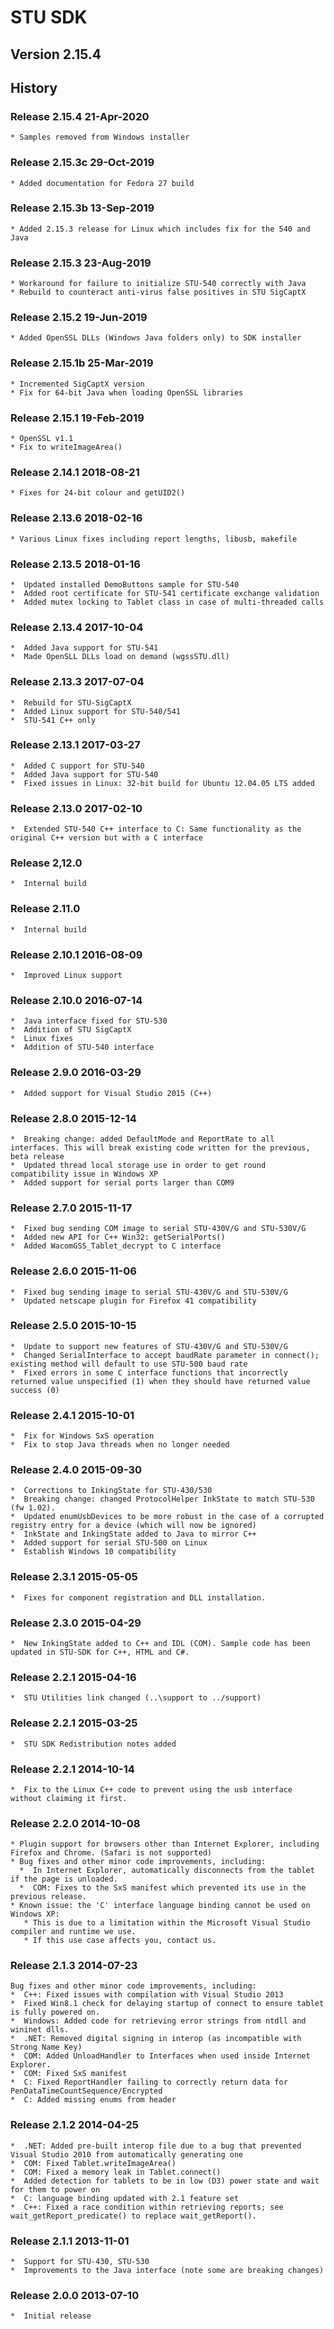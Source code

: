 # STU SDK

## Version 2.15.4

## History

###   Release 2.15.4   21-Apr-2020
    * Samples removed from Windows installer
			
###   Release 2.15.3c  29-Oct-2019
    * Added documentation for Fedora 27 build
			
###   Release 2.15.3b  13-Sep-2019
    * Added 2.15.3 release for Linux which includes fix for the 540 and Java
			
###   Release 2.15.3   23-Aug-2019
    * Workaround for failure to initialize STU-540 correctly with Java
    * Rebuild to counteract anti-virus false positives in STU SigCaptX

###   Release 2.15.2   19-Jun-2019
    * Added OpenSSL DLLs (Windows Java folders only) to SDK installer
  
###   Release 2.15.1b  25-Mar-2019
    * Incremented SigCaptX version  
    * Fix for 64-bit Java when loading OpenSSL libraries

###   Release 2.15.1   19-Feb-2019
    * OpenSSL v1.1 
    * Fix to writeImageArea()
      
###   Release 2.14.1 2018-08-21
    * Fixes for 24-bit colour and getUID2()
      
###   Release 2.13.6 2018-02-16
    * Various Linux fixes including report lengths, libusb, makefile

###   Release 2.13.5 2018-01-16
    *  Updated installed DemoButtons sample for STU-540 
    *  Added root certificate for STU-541 certificate exchange validation
    *  Added mutex locking to Tablet class in case of multi-threaded calls

###   Release 2.13.4 2017-10-04
    *  Added Java support for STU-541
    *  Made OpenSLL DLLs load on demand (wgssSTU.dll)

###   Release 2.13.3 2017-07-04
    *  Rebuild for STU-SigCaptX
    *  Added Linux support for STU-540/541
    *  STU-541 C++ only

###   Release 2.13.1  2017-03-27
    *  Added C support for STU-540
    *  Added Java support for STU-540
    *  Fixed issues in Linux: 32-bit build for Ubuntu 12.04.05 LTS added
      
###   Release 2.13.0  2017-02-10
    *  Extended STU-540 C++ interface to C: Same functionality as the original C++ version but with a C interface
    
###   Release 2,12.0
    *  Internal build
    
###   Release 2.11.0
    *  Internal build
    
###   Release 2.10.1  2016-08-09
    *  Improved Linux support
    
###   Release 2.10.0  2016-07-14
    *  Java interface fixed for STU-530
    *  Addition of STU SigCaptX
    *  Linux fixes
    *  Addition of STU-540 interface

###   Release 2.9.0  2016-03-29
    *  Added support for Visual Studio 2015 (C++)

###   Release 2.8.0  2015-12-14
    *  Breaking change: added DefaultMode and ReportRate to all interfaces. This will break existing code written for the previous, beta release
    *  Updated thread local storage use in order to get round compatibility issue in Windows XP
    *  Added support for serial ports larger than COM9
	  
###   Release 2.7.0  2015-11-17
    *  Fixed bug sending COM image to serial STU-430V/G and STU-530V/G
    *  Added new API for C++ Win32: getSerialPorts()
    *  Added WacomGSS_Tablet_decrypt to C interface

###   Release 2.6.0  2015-11-06
    *  Fixed bug sending image to serial STU-430V/G and STU-530V/G
    *  Updated netscape plugin for Firefox 41 compatibility 

###   Release 2.5.0  2015-10-15
    *  Update to support new features of STU-430V/G and STU-530V/G
    *  Changed SerialInterface to accept baudRate parameter in connect(); existing method will default to use STU-500 baud rate
    *  Fixed errors in some C interface functions that incorrectly returned value unspecified (1) when they should have returned value success (0)

###   Release 2.4.1  2015-10-01
    *  Fix for Windows SxS operation
    *  Fix to stop Java threads when no longer needed

###   Release 2.4.0  2015-09-30
    *  Corrections to InkingState for STU-430/530
    *  Breaking change: changed ProtocolHelper InkState to match STU-530 (fw 1.02).
    *  Updated enumUsbDevices to be more robust in the case of a corrupted registry entry for a device (which will now be ignored)
    *  InkState and InkingState added to Java to mirror C++
    *  Added support for serial STU-500 on Linux
    *  Establish Windows 10 compatibility
	  
###   Release 2.3.1  2015-05-05
    *  Fixes for component registration and DLL installation.
	  
###   Release 2.3.0  2015-04-29
    *  New InkingState added to C++ and IDL (COM). Sample code has been updated in STU-SDK for C++, HTML and C#.

###   Release 2.2.1  2015-04-16
    *  STU Utilities link changed (..\support to ../support)

###   Release 2.2.1  2015-03-25
    *  STU SDK Redistribution notes added

###   Release 2.2.1  2014-10-14
    *  Fix to the Linux C++ code to prevent using the usb interface without claiming it first. 

###   Release 2.2.0  2014-10-08
    * Plugin support for browsers other than Internet Explorer, including Firefox and Chrome. (Safari is not supported)
    * Bug fixes and other minor code improvements, including:
      *  In Internet Explorer, automatically disconnects from the tablet if the page is unloaded. 
      *  COM: Fixes to the SxS manifest which prevented its use in the previous release. 
    * Known issue: the 'C' interface language binding cannot be used on Windows XP:
       * This is due to a limitation within the Microsoft Visual Studio compiler and runtime we use.
       * If this use case affects you, contact us. 

###   Release 2.1.3  2014-07-23
    Bug fixes and other minor code improvements, including:
    *  C++: Fixed issues with compilation with Visual Studio 2013 
    *  Fixed Win8.1 check for delaying startup of connect to ensure tablet is fully powered on. 
    *  Windows: Added code for retrieving error strings from ntdll and wininet dlls. 
    *  .NET: Removed digital signing in interop (as incompatible with Strong Name Key) 
    *  COM: Added UnloadHandler to Interfaces when used inside Internet Explorer. 
    *  COM: Fixed SxS manifest 
    *  C: Fixed ReportHandler failing to correctly return data for PenDataTimeCountSequence/Encrypted 
    *  C: Added missing enums from header 


###   Release 2.1.2  2014-04-25
    *  .NET: Added pre-built interop file due to a bug that prevented Visual Studio 2010 from automatically generating one
    *  COM: Fixed Tablet.writeImageArea() 
    *  COM: Fixed a memory leak in Tablet.connect()
    *  Added detection for tablets to be in low (D3) power state and wait for them to power on
    *  C: language binding updated with 2.1 feature set
    *  C++: Fixed a race condition within retrieving reports; see wait_getReport_predicate() to replace wait_getReport(). 
    
###   Release 2.1.1  2013-11-01
    *  Support for STU-430, STU-530
    *  Improvements to the Java interface (note some are breaking changes)

###   Release 2.0.0  2013-07-10
    *  Initial release
 
